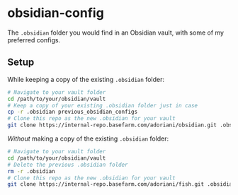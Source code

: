 # obsidian-config

The `.obsidian` folder you would find in an Obsidian vault,
with some of my preferred configs.

## Setup

While keeping a copy of the existing `.obsidian` folder:

```bash
# Navigate to your vault folder
cd /path/to/your/obsidian/vault
# Keep a copy of your existing .obsidian folder just in case
cp -r .obsidian previous_obsidian_configs
# Clone this repo as the new .obsidian for your vault
git clone https://internal-repo.basefarm.com/adoriani/obsidian.git .obsidian
```

*Without* making a copy of the existing `.obsidian` folder:

```bash
# Navigate to your vault folder
cd /path/to/your/obsidian/vault
# Delete the previous .obsidian folder
rm -r .obsidian
# Clone this repo as the new .obsidian for your vault
git clone https://internal-repo.basefarm.com/adoriani/fish.git .obsidian
```

